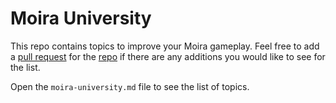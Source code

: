 # Moira University

This repo contains topics to improve your Moira gameplay. Feel free to add a [pull request](https://docs.github.com/en/pull-requests/collaborating-with-pull-requests/proposing-changes-to-your-work-with-pull-requests/creating-a-pull-request) for the [repo](https://github.com/pfe1223/moira-university/pulls) if there are any additions you would like to see for the list.

Open the `moira-university.md` file to see the list of topics.
